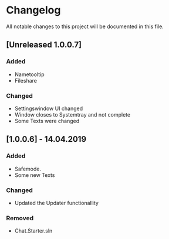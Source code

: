 # Changelog
All notable changes to this project will be documented in this file.

## [Unreleased 1.0.0.7] 
### Added
- Nametooltip
- Fileshare

### Changed
- Settingswindow UI changed
- Window closes to Systemtray and not complete
- Some Texts were changed

## [1.0.0.6] - 14.04.2019
### Added
- Safemode.
- Some new Texts

### Changed
- Updated the Updater functionallity

### Removed
- Chat.Starter.sln
